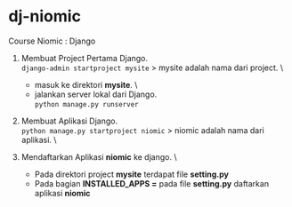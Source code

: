 # dj-niomic
Course Niomic : Django

1. Membuat Project Pertama Django.\
    `django-admin startproject mysite` > mysite adalah nama dari project. \
    

    - masuk ke direktori **mysite**. \
    - jalankan server lokal dari Django. \
        ` python manage.py runserver `

2. Membuat Aplikasi Django.\
    `python manage.py startproject niomic` > niomic adalah nama dari aplikasi. \

3. Mendaftarkan Aplikasi **niomic** ke django. \
    - Pada direktori project **mysite** terdapat file **setting.py**
    - Pada bagian **INSTALLED_APPS =** pada file **setting.py** daftarkan aplikasi **niomic**